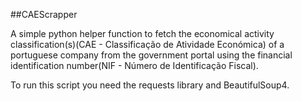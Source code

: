 ##CAEScrapper

A simple python helper function to fetch the economical activity classification(s)(CAE - Classificação de Atividade Económica) of a portuguese company from the government portal using the financial identification number(NIF - Número de Identificação Fiscal).

To run this script you need the requests library and BeautifulSoup4.

